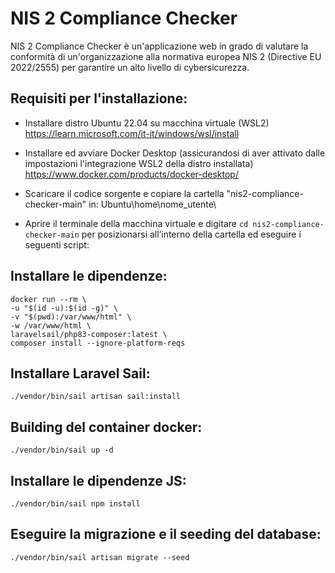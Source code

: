 
# NIS 2 Compliance Checker

NIS 2 Compliance Checker è un'applicazione web in grado di valutare la conformità di un'organizzazione alla normativa europea NIS 2 (Directive EU 2022/2555) per garantire un alto livello di cybersicurezza.


## Requisiti per l'installazione:

- Installare distro Ubuntu 22.04 su macchina virtuale (WSL2) <br>
  https://learn.microsoft.com/it-it/windows/wsl/install

- Installare ed avviare Docker Desktop (assicurandosi di aver attivato dalle impostazioni l'integrazione WSL2 della distro installata) <br>
  https://www.docker.com/products/docker-desktop/

- Scaricare il codice sorgente e copiare la cartella "nis2-compliance-checker-main" in: Ubuntu\home\nome_utente\

- Aprire il terminale della macchina virtuale e digitare ```cd nis2-compliance-checker-main``` per posizionarsi all’interno della cartella ed eseguire i seguenti script:


## Installare le dipendenze:
```
docker run --rm \
-u "$(id -u):$(id -g)" \
-v "$(pwd):/var/www/html" \
-w /var/www/html \
laravelsail/php83-composer:latest \
composer install --ignore-platform-reqs
```

## Installare Laravel Sail:
```
./vendor/bin/sail artisan sail:install
```

## Building del container docker:
```
./vendor/bin/sail up -d
```

## Installare le dipendenze JS:
```
./vendor/bin/sail npm install
```

## Eseguire la migrazione e il seeding del database:
```
./vendor/bin/sail artisan migrate --seed
```
